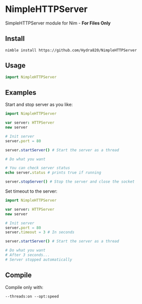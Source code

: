 # NimpleHTTPServer
SimpleHTTPServer module for Nim - **For Files Only**

## Install
```
nimble install https://github.com/Hydra820/NimpleHTTPServer
```

## Usage
```Nim
import NimpleHTTPServer
```

## Examples
Start and stop server as you like:
```Nim
import NimpleHTTPServer

var server: HTTPServer
new server

# Init server
server.port = 80

server.startServer() # Start the server as a thread

# Do what you want

# You can check server status
echo server.status # prints true if running

server.stopServer() # Stop the server and close the socket
```

Set timeout to the server:
```Nim
import NimpleHTTPServer

var server: HTTPServer
new server

# Init server
server.port = 80
server.timeout = 3 # In seconds

server.startServer() # Start the server as a thread

# Do what you want
# After 3 seconds...
# Server stopped automatically
```

## Compile
Compile only with:
```
--threads:on --opt:speed
```
